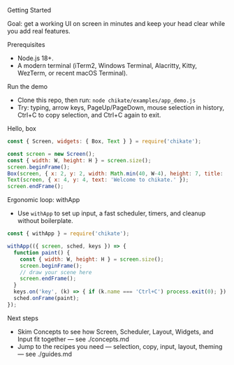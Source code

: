 Getting Started

Goal: get a working UI on screen in minutes and keep your head clear while you add real features.

Prerequisites
- Node.js 18+.
- A modern terminal (iTerm2, Windows Terminal, Alacritty, Kitty, WezTerm, or recent macOS Terminal).

Run the demo
- Clone this repo, then run: `node chikate/examples/app_demo.js`
- Try: typing, arrow keys, PageUp/PageDown, mouse selection in history, Ctrl+C to copy selection, and Ctrl+C again to exit.

Hello, box
```js
const { Screen, widgets: { Box, Text } } = require('chikate');

const screen = new Screen();
const { width: W, height: H } = screen.size();
screen.beginFrame();
Box(screen, { x: 2, y: 2, width: Math.min(40, W-4), height: 7, title: 'Hello' });
Text(screen, { x: 4, y: 4, text: 'Welcome to chikate.' });
screen.endFrame();
```

Ergonomic loop: withApp
- Use `withApp` to set up input, a fast scheduler, timers, and cleanup without boilerplate.
```js
const { withApp } = require('chikate');

withApp(({ screen, sched, keys }) => {
  function paint() {
    const { width: W, height: H } = screen.size();
    screen.beginFrame();
    // draw your scene here
    screen.endFrame();
  }
  keys.on('key', (k) => { if (k.name === 'Ctrl+C') process.exit(0); });
  sched.onFrame(paint);
});
```

Next steps
- Skim Concepts to see how Screen, Scheduler, Layout, Widgets, and Input fit together — see ./concepts.md
- Jump to the recipes you need — selection, copy, input, layout, theming — see ./guides.md
